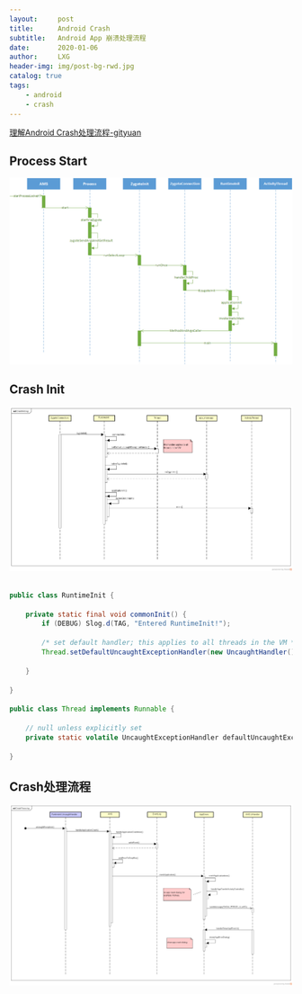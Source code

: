 ```yaml
---
layout:     post
title:      Android Crash
subtitle:   Android App 崩溃处理流程
date:       2020-01-06
author:     LXG
header-img: img/post-bg-rwd.jpg
catalog: true
tags:
    - android
    - crash
---
```


[理解Android Crash处理流程-gityuan](http://gityuan.com/2016/06/24/app-crash/)

## Process Start

![runtime_init](/images/android/crash_anr/runtime_init.png)

## Crash Init

![crash_init](/images/android/crash_anr/crash_init.png)

```java

public class RuntimeInit {

    private static final void commonInit() {
        if (DEBUG) Slog.d(TAG, "Entered RuntimeInit!");

        /* set default handler; this applies to all threads in the VM */
        Thread.setDefaultUncaughtExceptionHandler(new UncaughtHandler());

    }

}

public class Thread implements Runnable {

    // null unless explicitly set
    private static volatile UncaughtExceptionHandler defaultUncaughtExceptionHandler;

}

```

## Crash处理流程

![crash_trace](/images/android/crash_anr/crash_trace.png)






